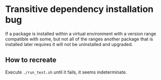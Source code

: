 # Transitive dependency installation bug

If a package is installed within a virtual environment with a version range compatible with
some, but not all of the ranges another package that is installed later requires it will not be
uninstalled and upgraded.

## How to recreate

Execute `./run_test.sh` until it fails, it seems indeterminate.

